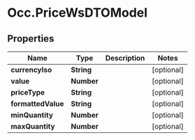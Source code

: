 # Occ.PriceWsDTOModel

## Properties
Name | Type | Description | Notes
------------ | ------------- | ------------- | -------------
**currencyIso** | **String** |  | [optional] 
**value** | **Number** |  | [optional] 
**priceType** | **String** |  | [optional] 
**formattedValue** | **String** |  | [optional] 
**minQuantity** | **Number** |  | [optional] 
**maxQuantity** | **Number** |  | [optional] 


